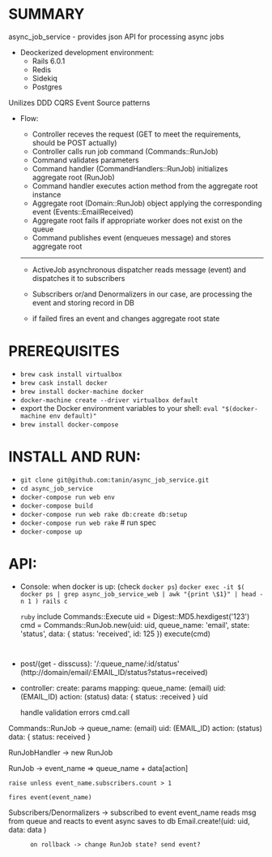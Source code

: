 # SUMMARY
  async_job_service - provides json API for processing async jobs
  - Deockerized development environment:
    - Rails 6.0.1
    - Redis
    - Sidekiq
    - Postgres

  Unilizes DDD CQRS Event Source patterns

  - Flow:
    * Controller receves the request (GET to meet the requirements, should be POST actually)
    * Controller calls run job command (Commands::RunJob)
    * Command validates parameters
    * Command handler (CommandHandlers::RunJob) initializes aggregate root (RunJob)
    * Command handler executes action method from the aggregate root instance
    * Aggregate root (Domain::RunJob) object applying the corresponding event
      (Events::EmailReceived)
    * Aggregate root fails if appropriate worker does not exist on the queue
    * Command publishes event (enqueues message) and stores aggregate root

    *********************

    * ActiveJob asynchronous dispatcher reads message (event) and dispatches it to subscribers
    * Subscribers or/and Denormalizers in our case, are processing the event and
      storing record in DB

    * if failed fires an event and changes aggregate root state

# PREREQUISITES
  * `brew cask install virtualbox`
  * `brew cask install docker`
  * `brew install docker-machine docker`
  * `docker-machine create --driver virtualbox default`
  * export the Docker environment variables to your shell:
    `eval "$(docker-machine env default)"`
  * `brew install docker-compose`

# INSTALL AND RUN:
  * `git clone git@github.com:tanin/async_job_service.git`
  * `cd async_job_service`
  * `docker-compose run web env`
  * `docker-compose build`
  * `docker-compose run web rake db:create db:setup`
  * `docker-compose run web rake` # run spec
  * `docker-compose up`

# API:
  * Console:
      when docker is up: (check `docker ps`)
      `docker exec -it $( docker ps | grep async_job_service_web | awk "{print \$1}" | head -n 1 ) rails c`

      ```ruby```
      include Commands::Execute
      uid = Digest::MD5.hexdigest('123')
      cmd = Commands::RunJob.new(uid: uid, queue_name: 'email', state: 'status', data: { status: 'received', id: 125 })
      execute(cmd)
      ```


  * post/(get - disscuss): '/:queue_name/:id/status' (http://domain/email/:EMAIL_ID/status?status=received)

  - controller:
      create:
        params mapping:
          queue_name: (email)
          uid: (EMAIL_ID)
          action: (status)
          data: { status: :received }
      uid

      handle validation errors
        cmd.call

  Commands::RunJob ->
    queue_name: (email)
    uid: (EMAIL_ID)
    action: (status)
    data: { status: received }

  RunJobHandler -> new RunJob

  RunJob ->
    event_name => queue_name + data[action]

    raise unless event_name.subscribers.count > 1

    fires event(event_name)

  Subscribers/Denormalizers -> subscribed to event event_name
    reads msg from queue and reacts to event
      async
        saves to db
          Email.create!(uid: uid, data: data )

          on rollback -> change RunJob state? send event?
